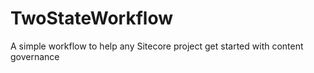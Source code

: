 # TwoStateWorkflow
A simple workflow to help any Sitecore project get started with content governance
